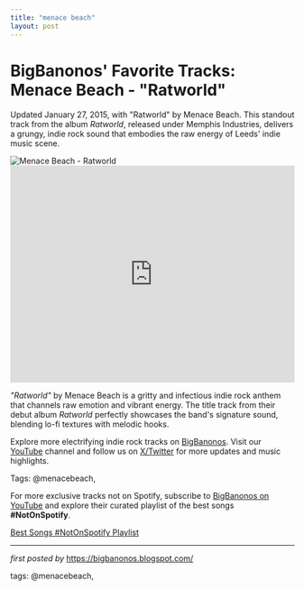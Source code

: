 ```yaml
---
title: "menace beach"
layout: post
---
```

<!-- Post Title -->
<h1 >BigBanonos' Favorite Tracks: Menace Beach - "Ratworld"</h1> <!-- Introductory Text -->
<p >Updated January 27, 2015, with "Ratworld" by Menace Beach. This standout track from the album <em>Ratworld</em>, released under Memphis Industries, delivers a grungy, indie rock sound that embodies the raw energy of Leeds' indie music scene.</p> <!-- Featured Image -->
<div > <img src="https://f4.bcbits.com/img/a1755745574_10.jpg" alt="Menace Beach - Ratworld" />
</div> <!-- YouTube Video Embed -->
<div > <iframe width="100%" height="385" src="https://www.youtube.com/embed/tqGvow4Vthc" title="Ratworld" frameborder="0" allow="accelerometer; autoplay; clipboard-write; encrypted-media; gyroscope; picture-in-picture; web-share" referrerpolicy="strict-origin-when-cross-origin" allowfullscreen></iframe>
</div> <!-- Song Information -->
<div > <p><em>"Ratworld"</em> by Menace Beach is a gritty and infectious indie rock anthem that channels raw emotion and vibrant energy. The title track from their debut album <em>Ratworld</em> perfectly showcases the band's signature sound, blending lo-fi textures with melodic hooks.</p>
</div> <!-- Footer Links -->
<div > <p>Explore more electrifying indie rock tracks on <a href="https://bigbanonos.blogspot.com/" target="_blank">BigBanonos</a>. Visit our <a href="https://www.youtube.com/@BigBanonos" target="_blank">YouTube</a> channel and follow us on <a href="https://x.com/bigbanonos" target="_blank">X/Twitter</a> for more updates and music highlights.</p>
</div> <!-- Tags -->
<p >Tags: @menacebeach,</p>


<!--Subscribe and Playlist Links-->
<div>
    <p>For more exclusive tracks not on Spotify, subscribe to <a href="https://www.youtube.com/@BigBanonos" target="_blank">BigBanonos on YouTube</a> and explore their curated playlist of the best songs <strong>#NotOnSpotify</strong>.</p>
    <p><a href="https://www.youtube.com/playlist?list=PLtuNtuTatqI0kFahUCbtbfenC_ET5O_tr" target="_blank">Best Songs #NotOnSpotify Playlist<br /></a></p></div>

<hr />

<p><em>first posted by</em> <a href="https://bigbanonos.blogspot.com/" rel="noopener" target="_new">https://bigbanonos.blogspot.com/</a></p>

<p>tags: @menacebeach,</p>
